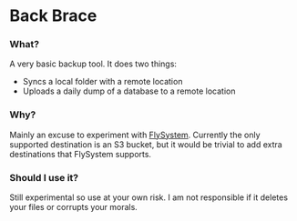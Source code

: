Back Brace
==========

### What?

A very basic backup tool. It does two things:

- Syncs a local folder with a remote location
- Uploads a daily dump of a database to a remote location

### Why?

Mainly an excuse to experiment with [FlySystem](http://flysystem.thephpleague.com/). Currently the only supported destination is an S3 bucket, but it would be trivial to add extra destinations that FlySystem supports.

### Should I use it?

Still experimental so use at your own risk. I am not responsible if it deletes your files or corrupts your morals.